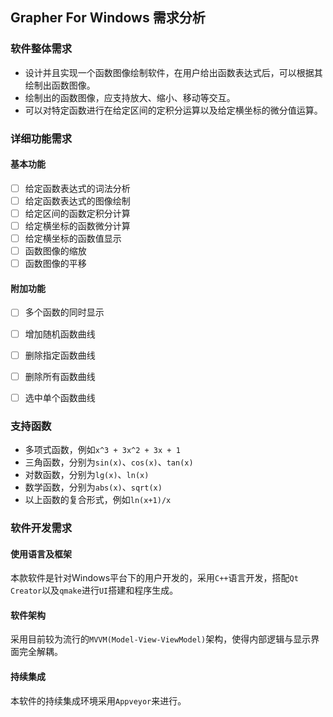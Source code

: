 ## Grapher For Windows 需求分析

### 软件整体需求

- 设计并且实现一个函数图像绘制软件，在用户给出函数表达式后，可以根据其绘制出函数图像。
- 绘制出的函数图像，应支持放大、缩小、移动等交互。
- 可以对特定函数进行在给定区间的定积分运算以及给定横坐标的微分值运算。

### 详细功能需求

#### 基本功能

- [ ] 给定函数表达式的词法分析
- [ ] 给定函数表达式的图像绘制
- [ ] 给定区间的函数定积分计算
- [ ] 给定横坐标的函数微分计算
- [ ] 给定横坐标的函数值显示
- [ ] 函数图像的缩放
- [ ] 函数图像的平移

#### 附加功能

- [ ] 多个函数的同时显示
- [ ] 增加随机函数曲线
- [ ] 删除指定函数曲线
- [ ] 删除所有函数曲线

- [ ] 选中单个函数曲线

### 支持函数

- 多项式函数，例如`x^3 + 3x^2 + 3x + 1`
- 三角函数，分别为`sin(x)`、`cos(x)`、`tan(x)`
- 对数函数，分别为`lg(x)`、`ln(x)`
- 数学函数，分别为`abs(x)`、`sqrt(x)`
- 以上函数的复合形式，例如`ln(x+1)/x`

### 软件开发需求

#### 使用语言及框架

本款软件是针对Windows平台下的用户开发的，采用`C++`语言开发，搭配`Qt Creator`以及`qmake`进行`UI`搭建和程序生成。

#### 软件架构

采用目前较为流行的`MVVM(Model-View-ViewModel)`架构，使得内部逻辑与显示界面完全解耦。


#### 持续集成

本软件的持续集成环境采用`Appveyor`来进行。

